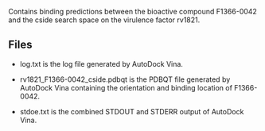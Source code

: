 Contains binding predictions between the bioactive compound F1366-0042 and the cside search space on the virulence factor rv1821.

## Files

- log.txt is the log file generated by AutoDock Vina.

- rv1821_F1366-0042_cside.pdbqt is the PDBQT file generated by AutoDock Vina containing the orientation and binding location of F1366-0042.

- stdoe.txt is the combined STDOUT and STDERR output of AutoDock Vina.

